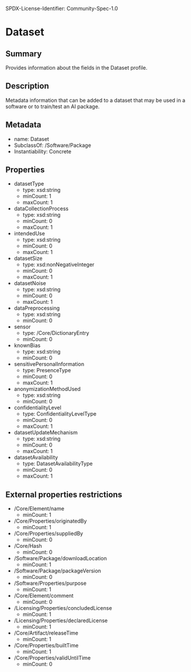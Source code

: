 SPDX-License-Identifier: Community-Spec-1.0

# Dataset

## Summary

Provides information about the fields in the Dataset profile.

## Description

Metadata information that can be added to a dataset that may be used in a software or to train/test an AI package.

## Metadata

- name: Dataset
- SubclassOf: /Software/Package
- Instantiability: Concrete

## Properties

- datasetType
  - type: xsd:string
  - minCount: 1
  - maxCount: 1
- dataCollectionProcess
  - type: xsd:string
  - minCount: 0
  - maxCount: 1
- intendedUse
  - type: xsd:string
  - minCount: 0
  - maxCount: 1
- datasetSize
  - type: xsd:nonNegativeInteger
  - minCount: 0
  - maxCount: 1
- datasetNoise
  - type: xsd:string
  - minCount: 0
  - maxCount: 1
- dataPreprocessing
  - type: xsd:string
  - minCount: 0
- sensor
  - type: /Core/DictionaryEntry
  - minCount: 0
- knownBias
  - type: xsd:string
  - minCount: 0
- sensitivePersonalInformation
  - type: PresenceType
  - minCount: 0
  - maxCount: 1
- anonymizationMethodUsed
  - type: xsd:string
  - minCount: 0
- confidentialityLevel
  - type: ConfidentialityLevelType
  - minCount: 0
  - maxCount: 1
- datasetUpdateMechanism
  - type: xsd:string
  - minCount: 0
  - maxCount: 1
- datasetAvailability
  - type: DatasetAvailabilityType
  - minCount: 0
  - maxCount: 1

## External properties restrictions

- /Core/Element/name
  - minCount: 1
- /Core/Properties/originatedBy
  - minCount: 1
- /Core/Properties/suppliedBy
  - minCount: 0
- /Core/Hash
  - minCount: 0
- /Software/Package/downloadLocation
  - minCount: 1
- /Software/Package/packageVersion
  - minCount: 0
- /Software/Properties/purpose
  - minCount: 1
- /Core/Element/comment
  - minCount: 0
- /Licensing/Properties/concludedLicense
  - minCount: 1
- /Licensing/Properties/declaredLicense
  - minCount: 1
- /Core/Artifact/releaseTime
  - minCount: 1
- /Core/Properties/builtTime
  - minCount: 1
- /Core/Properties/validUntilTime
  - minCount: 0
